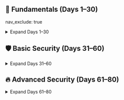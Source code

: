## 📘 Fundamentals (Days 1–30)
nav_exclude: true
<details>
<summary>Expand Days 1–30</summary>

- [Day 01](/80-days/LinksOS_Bootcamp_Day1)
- [Day 02](/80-days/LinksOS_Bootcamp_Day2)
- [Day 03](/80-days/LinksOS_Bootcamp_Day3)
- [Day 04](/80-days/LinksOS_Bootcamp_Day4)
- [Day 05](/80-days/LinksOS_Bootcamp_Day5)
- [Day 06](/80-days/LinksOS_Bootcamp_Day6)
- [Day 07](/80-days/LinksOS_Bootcamp_Day7)
- [Day 08](/80-days/LinksOS_Bootcamp_Day8)
- [Day 09](/80-days/LinksOS_Bootcamp_Day9)
- [Day 10](/80-days/LinksOS_Bootcamp_Day10)
- [Day 11](/80-days/LinksOS_Bootcamp_Day11)
- [Day 12](/80-days/LinksOS_Bootcamp_Day12)
- [Day 13](/80-days/LinksOS_Bootcamp_Day13)
- [Day 14](/80-days/LinksOS_Bootcamp_Day14)
- [Day 15](/80-days/LinksOS_Bootcamp_Day15)
- [Day 16](/80-days/LinksOS_Bootcamp_Day16)
- [Day 17](/80-days/LinksOS_Bootcamp_Day17)
- [Day 18](/80-days/LinksOS_Bootcamp_Day18)
- [Day 19](/80-days/LinksOS_Bootcamp_Day19)
- [Day 20](/80-days/LinksOS_Bootcamp_Day20)
- [Day 21](/80-days/LinksOS_Bootcamp_Day21)
- [Day 22](/80-days/LinksOS_Bootcamp_Day22)
- [Day 23](/80-days/LinksOS_Bootcamp_Day23)
- [Day 24](/80-days/LinksOS_Bootcamp_Day24)
- [Day 25](/80-days/LinksOS_Bootcamp_Day25)
- [Day 26](/80-days/LinksOS_Bootcamp_Day26)
- [Day 27](/80-days/LinksOS_Bootcamp_Day27)
- [Day 28](/80-days/LinksOS_Bootcamp_Day28)
- [Day 29](/80-days/LinksOS_Bootcamp_Day29)
- [Day 30](/80-days/LinksOS_Bootcamp_Day30)
</details>


## 🛡️ Basic Security (Days 31–60)
<details>
<summary>Expand Days 31–60</summary>

- [Day 31](/80-days/LinksOS_Bootcamp_Day31)
- [Day 32](/80-days/LinksOS_Bootcamp_Day32)
- [Day 33](/80-days/LinksOS_Bootcamp_Day33)
- [Day 34](/80-days/LinksOS_Bootcamp_Day34)
- [Day 35](/80-days/LinksOS_Bootcamp_Day35)
- [Day 36](/80-days/LinksOS_Bootcamp_Day36)
- [Day 37](/80-days/LinksOS_Bootcamp_Day37)
- [Day 38](/80-days/LinksOS_Bootcamp_Day38)
- [Day 39](/80-days/LinksOS_Bootcamp_Day39)
- [Day 40](/80-days/LinksOS_Bootcamp_Day40)
- [Day 41](/80-days/LinksOS_Bootcamp_Day41)
- [Day 42](/80-days/LinksOS_Bootcamp_Day42)
- [Day 43](/80-days/LinksOS_Bootcamp_Day43)
- [Day 44](/80-days/LinksOS_Bootcamp_Day44)
- [Day 45](/80-days/LinksOS_Bootcamp_Day45)
- [Day 46](/80-days/LinksOS_Bootcamp_Day46)
- [Day 47](/80-days/LinksOS_Bootcamp_Day47)
- [Day 48](/80-days/LinksOS_Bootcamp_Day48)
- [Day 49](/80-days/LinksOS_Bootcamp_Day49)
- [Day 50](/80-days/LinksOS_Bootcamp_Day50)
- [Day 51](/80-days/LinksOS_Bootcamp_Day51)
- [Day 52](/80-days/LinksOS_Bootcamp_Day52)
- [Day 53](/80-days/LinksOS_Bootcamp_Day53)
- [Day 54](/80-days/LinksOS_Bootcamp_Day54)
- [Day 55](/80-days/LinksOS_Bootcamp_Day55)
- [Day 56](/80-days/LinksOS_Bootcamp_Day56)
- [Day 57](/80-days/LinksOS_Bootcamp_Day57)
- [Day 58](/80-days/LinksOS_Bootcamp_Day58)
- [Day 59](/80-days/LinksOS_Bootcamp_Day59)
- [Day 60](/80-days/LinksOS_Bootcamp_Day60)
</details>


## 🔥 Advanced Security (Days 61–80)
<details>
<summary>Expand Days 61–80</summary>

- [Day 61](/80-days/LinksOS_Bootcamp_Day61)
- [Day 62](/80-days/LinksOS_Bootcamp_Day62)
- [Day 63](/80-days/LinksOS_Bootcamp_Day63)
- [Day 64](/80-days/LinksOS_Bootcamp_Day64)
- [Day 65](/80-days/LinksOS_Bootcamp_Day65)
- [Day 66](/80-days/LinksOS_Bootcamp_Day66)
- [Day 67](/80-days/LinksOS_Bootcamp_Day67)
- [Day 68](/80-days/LinksOS_Bootcamp_Day68)
- [Day 69](/80-days/LinksOS_Bootcamp_Day69)
- [Day 70](/80-days/LinksOS_Bootcamp_Day70)
- [Day 71](/80-days/LinksOS_Bootcamp_Day71)
- [Day 72](/80-days/LinksOS_Bootcamp_Day72)
- [Day 73](/80-days/LinksOS_Bootcamp_Day73)
- [Day 74](/80-days/LinksOS_Bootcamp_Day74)
- [Day 75](/80-days/LinksOS_Bootcamp_Day75)
- [Day 76](/80-days/LinksOS_Bootcamp_Day76)
- [Day 77](/80-days/LinksOS_Bootcamp_Day77)
- [Day 78](/80-days/LinksOS_Bootcamp_Day78)
- [Day 79](/80-days/LinksOS_Bootcamp_Day79)
- [Day 80](/80-days/LinksOS_Bootcamp_Day80)
</details>